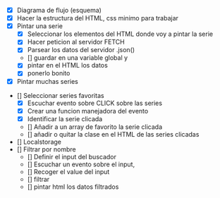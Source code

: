 - [x] Diagrama de flujo (esquema)
- [x] Hacer la estructura del HTML, css minimo para trabajar
- [x] Pintar una serie
  - [x] Seleccionar los elementos del HTML donde voy a pintar la serie
  - [x] Hacer peticion al servidor FETCH
  - [x] Parsear los datos del servidor .json()
  - [] guardar en una variable global y
  - [x] pintar en el HTML los datos
  - [x] ponerlo bonito
- [x] Pintar muchas series
- [] Seleccionar series favoritas
  - [x] Escuchar evento sobre CLICK sobre las series
  - [x] Crear una funcion manejadora del evento
  - [x] Identificar la serie clicada
  - [] Añadir a un array de favorito la serie clicada
  - [] añadir o quitar la clase en el HTML de las series clicadas
- [] Localstorage
- [] Filtrar por nombre
  - [] Definir el input del buscador
  - [] Escuchar un evento sobre el input,
  - [] Recoger el value del input
  - [] filtrar
  - [] pintar html los datos filtrados
